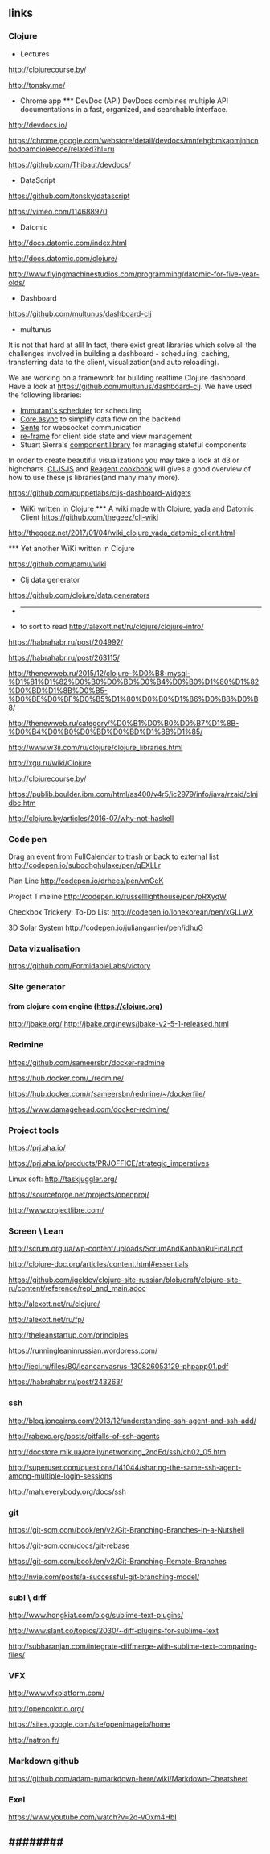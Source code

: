 ## links
### Clojure
  * Lectures
  
  http://clojurecourse.by/
  
  http://tonsky.me/
  
  * Chrome app
  *** DevDoc (API)
  DevDocs combines multiple API documentations in a fast, organized, and searchable interface. 
  
  http://devdocs.io/
  
  https://chrome.google.com/webstore/detail/devdocs/mnfehgbmkapmjnhcnbodoamcioleeooe/related?hl=ru
  
  https://github.com/Thibaut/devdocs/
  
  * DataScript
  
  https://github.com/tonsky/datascript
  
  https://vimeo.com/114688970
  
  * Datomic
  
  http://docs.datomic.com/index.html
  
  http://docs.datomic.com/clojure/
  
  http://www.flyingmachinestudios.com/programming/datomic-for-five-year-olds/

 * Dashboard
 
 https://github.com/multunus/dashboard-clj
 
 * multunus
 
 It is not that hard at all! In fact, there exist great libraries which solve all the challenges involved in building a dashboard - scheduling, caching, transferring data to the client, visualization(and auto reloading).

We are working on a framework for building realtime Clojure dashboard. Have a look at <a href="https://github.com/multunus/dashboard-clj" rel="nofollow">https://github.com/multunus/dashboard-clj.
We have used the following libraries:</p>

<ul>
<li><a href="http://immutant.org/tutorials/scheduling/" rel="nofollow">Immutant's scheduler</a> for scheduling</li>
<li><a href="https://github.com/clojure/core.async" rel="nofollow">Core.async</a> to simplify data flow on the backend</li>
<li><a href="https://github.com/ptaoussanis/sente" rel="nofollow">Sente</a> for websocket communication</li>
<li><a href="https://github.com/Day8/re-frame" rel="nofollow">re-frame</a> for client side state and view management</li>
<li>Stuart Sierra's <a href="https://github.com/stuartsierra/component" rel="nofollow">component library</a> for managing stateful components</li>
</ul>

<p>In order to create beautiful visualizations you may take a look at d3 or highcharts. <a href="http://cljsjs.github.io/" rel="nofollow">CLJSJS</a> and <a href="https://github.com/reagent-project/reagent-cookbook" rel="nofollow">Reagent cookbook</a> will gives a good overview of how to use these js libraries(and many many more).</p>
    </div>
 
  https://github.com/puppetlabs/cljs-dashboard-widgets
 
 * WiKi written in Clojure
 *** A wiki made with Clojure, yada and Datomic Client
 https://github.com/thegeez/clj-wiki
 
 http://thegeez.net/2017/01/04/wiki_clojure_yada_datomic_client.html
 
 *** Yet another WiKi written in Clojure 
 
 https://github.com/pamu/wiki
 
 * Clj data generator
 
 https://github.com/clojure/data.generators
 
 
 * --- --- --- 
 * to sort to read
  http://alexott.net/ru/clojure/clojure-intro/
  
  https://habrahabr.ru/post/204992/
  
  https://habrahabr.ru/post/263115/
  
  http://thenewweb.ru/2015/12/clojure-%D0%B8-mysql-%D1%81%D1%82%D0%B0%D0%BD%D0%B4%D0%B0%D1%80%D1%82%D0%BD%D1%8B%D0%B5-%D0%BE%D0%BF%D0%B5%D1%80%D0%B0%D1%86%D0%B8%D0%B8/
  
  http://thenewweb.ru/category/%D0%B1%D0%B0%D0%B7%D1%8B-%D0%B4%D0%B0%D0%BD%D0%BD%D1%8B%D1%85/
  
  http://www.w3ii.com/ru/clojure/clojure_libraries.html
  
  http://xgu.ru/wiki/Clojure
  
  http://clojurecourse.by/
  
  https://publib.boulder.ibm.com/html/as400/v4r5/ic2979/info/java/rzaid/clnjdbc.htm
  
  http://clojure.by/articles/2016-07/why-not-haskell
 
### Code pen

  Drag an event from FullCalendar to trash or back to external list
  http://codepen.io/subodhghulaxe/pen/qEXLLr
  
  Plan Line
  http://codepen.io/drhees/pen/vnGeK
  
  Project Timeline
  http://codepen.io/russelllighthouse/pen/pRXyqW
  
  Checkbox Trickery: To-Do List
  http://codepen.io/lonekorean/pen/xGLLwX

  3D Solar System
  http://codepen.io/juliangarnier/pen/idhuG

### Data vizualisation

https://github.com/FormidableLabs/victory

### Site generator
#### from clojure.com engine (https://clojure.org)

http://jbake.org/
http://jbake.org/news/jbake-v2-5-1-released.html

### Redmine
  
  https://github.com/sameersbn/docker-redmine
  
  https://hub.docker.com/_/redmine/
  
  https://hub.docker.com/r/sameersbn/redmine/~/dockerfile/
  
  https://www.damagehead.com/docker-redmine/

### Project tools

  https://prj.aha.io/
  
  https://prj.aha.io/products/PRJOFFICE/strategic_imperatives
  
  Linux soft:
  http://taskjuggler.org/

  https://sourceforge.net/projects/openproj/
  
  http://www.projectlibre.com/

### Screen \ Lean

  http://scrum.org.ua/wp-content/uploads/ScrumAndKanbanRuFinal.pdf

  http://clojure-doc.org/articles/content.html#essentials
  
  https://github.com/igeldev/clojure-site-russian/blob/draft/clojure-site-ru/content/reference/repl_and_main.adoc
  
  http://alexott.net/ru/clojure/
  
  http://alexott.net/ru/fp/
  
  http://theleanstartup.com/principles
  
  https://runningleaninrussian.wordpress.com/
  
  http://ieci.ru/files/80/leancanvasrus-130826053129-phpapp01.pdf
  
  https://habrahabr.ru/post/243263/

### ssh

  http://blog.joncairns.com/2013/12/understanding-ssh-agent-and-ssh-add/  

  http://rabexc.org/posts/pitfalls-of-ssh-agents  

  http://docstore.mik.ua/orelly/networking_2ndEd/ssh/ch02_05.htm  
  
  http://superuser.com/questions/141044/sharing-the-same-ssh-agent-among-multiple-login-sessions  
  
  http://mah.everybody.org/docs/ssh  

### git

  https://git-scm.com/book/en/v2/Git-Branching-Branches-in-a-Nutshell  
  
  https://git-scm.com/docs/git-rebase  
  
  https://git-scm.com/book/en/v2/Git-Branching-Remote-Branches  
  
  http://nvie.com/posts/a-successful-git-branching-model/  

### subl \ diff

  http://www.hongkiat.com/blog/sublime-text-plugins/
  
  http://www.slant.co/topics/2030/~diff-plugins-for-sublime-text
  
  http://subharanjan.com/integrate-diffmerge-with-sublime-text-comparing-files/

### VFX
  
  http://www.vfxplatform.com/
  
  http://opencolorio.org/
  
  https://sites.google.com/site/openimageio/home
  
  http://natron.fr/

### Markdown github

  https://github.com/adam-p/markdown-here/wiki/Markdown-Cheatsheet
  
### Exel
 
   https://www.youtube.com/watch?v=2o-VOxm4HbI
  
##  _########_
